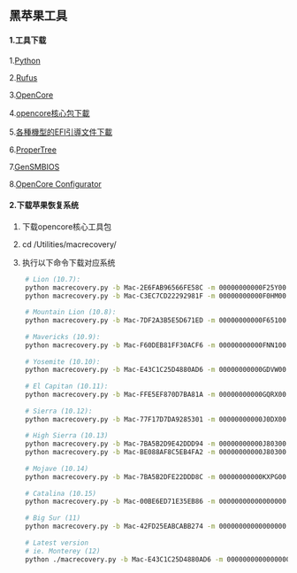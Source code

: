 ## 黑苹果工具

 #### 1.工具下载


1.[Python](https://www.python.org)

2.[Rufus](https://rufus.ie)

3.[OpenCore](https://dortania.github.io/OpenCore-Install-Guide)

4.[opencore核心包下載](https://github.com/acidanthera/OpenCorePkg/releases)

5.[各種機型的EFI引導文件下載](https://github.com/daliansky/Hackintosh)

6.[ProperTree](https://github.com/corpnewt/ProperTree)

7.[GenSMBIOS](https://github.com/corpnewt/GenSMBIOS)

8.[OpenCore Configurator](https://mackie100projects.altervista.org/opencore-configurator/)

#### 2.下载苹果恢复系统

1. 下载opencore核心工具包

2. cd /Utilities/macrecovery/

3. 执行以下命令下载对应系统

```sh
    # Lion (10.7):
    python macrecovery.py -b Mac-2E6FAB96566FE58C -m 00000000000F25Y00 download
    python macrecovery.py -b Mac-C3EC7CD22292981F -m 00000000000F0HM00 download
    
    # Mountain Lion (10.8):
    python macrecovery.py -b Mac-7DF2A3B5E5D671ED -m 00000000000F65100 download
    
    # Mavericks (10.9):
    python macrecovery.py -b Mac-F60DEB81FF30ACF6 -m 00000000000FNN100 download
    
    # Yosemite (10.10):
    python macrecovery.py -b Mac-E43C1C25D4880AD6 -m 00000000000GDVW00 download
    
    # El Capitan (10.11):
    python macrecovery.py -b Mac-FFE5EF870D7BA81A -m 00000000000GQRX00 download
    
    # Sierra (10.12):
    python macrecovery.py -b Mac-77F17D7DA9285301 -m 00000000000J0DX00 download
    
    # High Sierra (10.13)
    python macrecovery.py -b Mac-7BA5B2D9E42DDD94 -m 00000000000J80300 download
    python macrecovery.py -b Mac-BE088AF8C5EB4FA2 -m 00000000000J80300 download
    
    # Mojave (10.14)
    python macrecovery.py -b Mac-7BA5B2DFE22DDD8C -m 00000000000KXPG00 download
    
    # Catalina (10.15)
    python macrecovery.py -b Mac-00BE6ED71E35EB86 -m 00000000000000000 download
    
    # Big Sur (11)
    python macrecovery.py -b Mac-42FD25EABCABB274 -m 00000000000000000 download
    
    # Latest version
    # ie. Monterey (12)
    python ./macrecovery.py -b Mac-E43C1C25D4880AD6 -m 00000000000000000 download
```